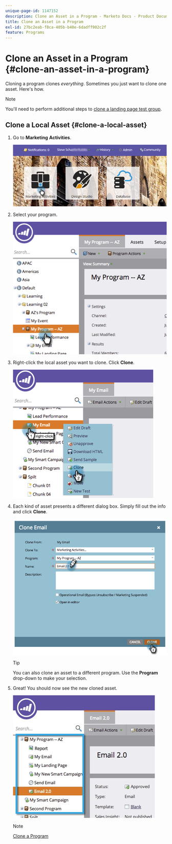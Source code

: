 ```yaml
---
unique-page-id: 1147152
description: Clone an Asset in a Program - Marketo Docs - Product Documentation
title: Clone an Asset in a Program
exl-id: 27bc2eab-f8ca-405b-b40e-6dadff902c2f
feature: Programs
---
```

# Clone an Asset in a Program {#clone-an-asset-in-a-program}

Cloning a program clones _everything_. Sometimes you just want to clone one asset. Here's how.

>[!NOTE]
>
>You'll need to perform additional steps to [clone a landing page test group](/help/marketo/product-docs/demand-generation/landing-pages/landing-page-actions/cloning-a-landing-page-test-group.md).

## Clone a Local Asset {#clone-a-local-asset}

1. Go to **Marketing** **Activities**.

   ![](assets/login-marketing-activities.png)

1. Select your program.

   ![](assets/image2014-9-23-15-3a56-3a12.png)

1. Right-click the local asset you want to clone. Click **Clone**.

   ![](assets/image2014-9-23-15-3a56-3a25.png)

1. Each kind of asset presents a different dialog box. Simply fill out the info and click **Clone**.

   ![](assets/image2014-9-23-15-3a56-3a34.png)

   >[!TIP]
   >
   >You can also clone an asset to a different program. Use the **Program** drop-down to make your selection.

1. Great! You should now see the new cloned asset.

   ![](assets/report.jpg)

   >[!NOTE]
   >
   >[Clone a Program](/help/marketo/product-docs/core-marketo-concepts/programs/working-with-programs/clone-a-program.md)

